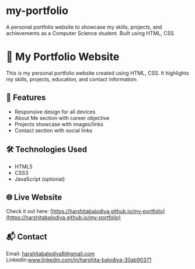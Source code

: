 # my-portfolio
A personal portfolio website to showcase my skills, projects, and achievements as a Computer Science student. Built using HTML, CSS
# 💼 My Portfolio Website

This is my personal portfolio website created using HTML, CSS. It highlights my skills, projects, education, and contact information.

## 🚀 Features

- Responsive design for all devices
- About Me section with career objective
- Projects showcase with images/links
- Contact section with social links

## 🛠️ Technologies Used

- HTML5
- CSS3
- JavaScript (optional)

## 🌐 Live Website

Check it out here: [https://harshitabalodiya.github.io/my-portfolio](https://harshitabalodiya.github.io/my-portfolio)

## 📬 Contact

Email: harshitabalodiya8@gmail.com
LinkedIn:www.linkedin.com/in/harshita-balodiya-30ab90371
